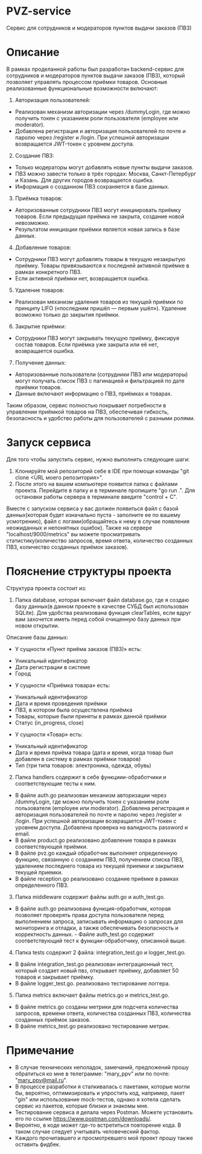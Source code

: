 # PVZ-service
Сервис для сотрудников и модераторов пунктов выдачи заказов (ПВЗ)


# Описание

В рамках проделанной работы был разработан backend-сервис для сотрудников и модераторов пунктов выдачи заказов (ПВЗ), который позволяет управлять процессом приёмки товаров. Основные реализованные функциональные возможности включают:

1. Авторизация пользователей:
- Реализован механизм авторизации через /dummyLogin, где можно получить токен с указанием роли пользователя (employee или moderator).
- Добавлена регистрация и авторизация пользователей по почте и паролю через /register и /login. При успешной авторизации возвращается JWT-токен с уровнем доступа.
2. Создание ПВЗ:
- Только модераторы могут добавлять новые пункты выдачи заказов.
- ПВЗ можно завести только в трёх городах: Москва, Санкт-Петербург и Казань. Для других городов возвращается ошибка.
- Информация о созданном ПВЗ сохраняется в базе данных.
3. Приёмка товаров:
- Авторизованные сотрудники ПВЗ могут инициировать приёмку товаров. Если предыдущая приёмка не закрыта, создание новой невозможно.
- Результатом инициации приёмки является новая запись в базе данных.
4. Добавление товаров:
- Сотрудники ПВЗ могут добавлять товары в текущую незакрытую приёмку. Товары привязываются к последней активной приёмке в рамках конкретного ПВЗ.
- Если активной приёмки нет, возвращается ошибка.
5. Удаление товаров:
- Реализован механизм удаления товаров из текущей приёмки по принципу LIFO («последним пришёл — первым ушёл»). Удаление возможно только до закрытия приёмки.
6. Закрытие приёмки:
- Сотрудники ПВЗ могут закрывать текущую приёмку, фиксируя состав товаров. Если приёмка уже закрыта или её нет, возвращается ошибка.
7. Получение данных:
- Авторизованные пользователи (сотрудники ПВЗ или модераторы) могут получать список ПВЗ с пагинацией и фильтрацией по дате приёмки товаров.
- Данные включают информацию о ПВЗ, приёмках и товарах.

Таким образом, сервис полностью покрывает потребности в управлении приёмкой товаров на ПВЗ, обеспечивая гибкость, безопасность и удобство работы для пользователей с разными ролями.

# Запуск сервиса

Для того чтобы запустить сервис, нужно выполнить следующие шаги:

1. Клонируйте мой репозиторий себе в IDE при помощи команды "git clone <URL моего репозитория>".
2. После этого на вашем компьютере появится папка с файлами проекта. Перейдите в папку и в терминале пропишите "go run .". Для остановки работы сервера в терминале введите "control + C".

Вместе с запуском сервиса у вас должен появиться файл с базой данных(которая будет изначально пуста - заполните ее по вашему усмотрению), файл с логами(обращайтесь к нему в случае появления неожиданных и непонятных ошибок). Также на сервере "localhost/9000/metrics" вы можете просматривать статистику(количество запросов, время ответа, количество созданных ПВЗ, количество созданных приёмок заказов).

# Пояснение структуры проекта

Структура проекта состоит из:
1. Папка database, которая включает файл database.go, где я создаю базу данных(в данном проекте в качестве СУБД был использован SQLite). Для удобства реализована функция clearTables, если вдруг вам захочется иметь перед собой очищенную базу данных при новом открытии.

Описание базы данных: 

* У сущности «Пункт приёма заказов (ПВЗ)» есть:
- Уникальный идентификатор
- Дата регистрации в системе
- Город

* У сущности «Приёмка товара» есть:
- Уникальный идентификатор
- Дата и время проведения приёмки
- ПВЗ, в котором была осуществлена приёмка
- Товары, которые были приняты в рамках данной приёмки
- Статус (in_progress, close)

* У сущности «Товар» есть:
- Уникальный идентификатор
- Дата и время приёма товара (дата и время, когда товар был добавлен в систему в рамках приёмки товаров)
- Тип (три типа товаров: электроника, одежда, обувь)

2. Папка handlers содержит в себе функциии-обработчики и соответствующие тесты к ним.

- В файле auth.go реализован механизм авторизации через /dummyLogin, где можно получить токен с указанием роли пользователя (employee или moderator). Добавлена регистрация и авторизация пользователей по почте и паролю через /register и /login. При успешной авторизации возвращается JWT-токен с уровнем доступа. Добавлена проверка на валидность password и email.
- В файле product.go реализовано добавление товара в рамках соответствующей приёмки.
- В файле pvz.go каждый обработчик выполняет определенную функцию, связанную с созданием ПВЗ, получением списка ПВЗ, удалением последнего товара из текущей приемки и закрытием текущей приемки. 
- В файле reception.go реализовано создание приёмке в рамках определенного ПВЗ.

3. Папка middleware содержит файлы auth.go и auth_test.go.

- В файле auth.go реализована функция-обработчик, которая позволяет проверять права доступа пользователя перед выполнением запроса, записывать информацию о запросах для мониторинга и отладки, а также обеспечивать безопасность и корректность данных. - Файле auth_test.go содержит соответствующий тест к функции-обработчику, описанной выше. 

4. Папка tests содержит 2 файла: integration_test.go и logger_test.go. 

- В файле integration_test.go реализован интеграционный тест, который создает новый пвз, открывает приёмку, добавляет 50 товаров и закрывает приёмку.
- В файле logger_test.go. реализовано тестирование логгера.

5. Папка metrics включает файлы metrics.go и metrics_test.go.

- В файле metrics.go созданы метрики для подсчета количества запросов, времени ответа, количества созданных ПВЗ, количества созданных приёмок заказов.
- В файле metrics_test.go реализовано тестирование метрик.

# Примечание

- В случае технических неполадок, замечаний, предложений прошу обратиться ко мне в телеграмме: "mary_ppv" или по почте: "mary_ppv@mail.ru".
- В процессе разработки я сталкивалась с пакетами, которые могли бы, вероятно, оптимизировать и упростить код, например, пакет "gin" или использование mock-тестов, однако я хотела сделать сервис из пакетов, которые близки и знакомы мне.
- Тестирование сервиса я делала через Postman. Можете установить его по ссылке https://www.postman.com/downloads/.
- Вероятно, в коде может где-то встретиться повторение кода. В таком случае следует учитывать человеческий фактор.
- Каждого прочитавшего и просмотревшего мой проект прошу также оставить фидбек.
